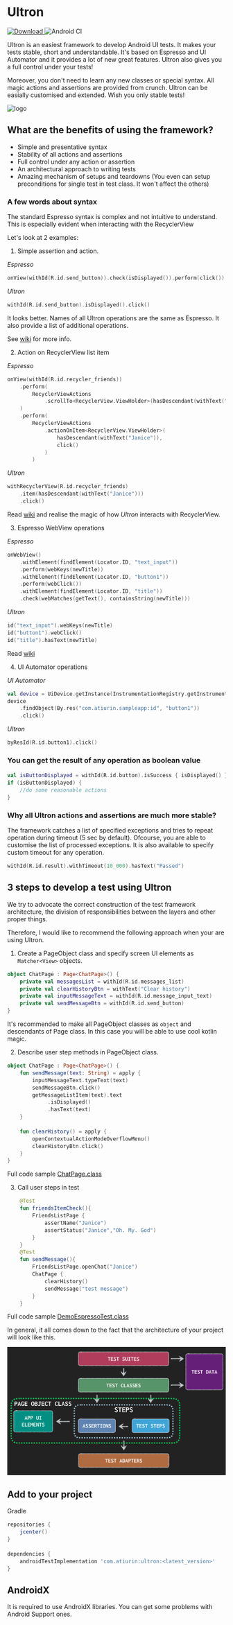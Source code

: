 # Ultron

[ ![Download](https://api.bintray.com/packages/alex-tiurin/android/ultron/images/download.svg) ](https://bintray.com/alex-tiurin/android/ultron/_latestVersion)
![Android CI](https://github.com/alex-tiurin/ultron/workflows/AndroidCI/badge.svg)

Ultron is an easiest framework to develop Android UI tests. It makes your tests stable, short and understandable.
It's based on Espresso and UI Automator and it provides a lot of new great features.
Ultron also gives you a full control under your tests!

Moreover, you don't need to learn any new classes or special syntax. All magic actions and assertions are provided from crunch.
Ultron can be easially customised and extended. Wish you only stable tests!

![logo](https://user-images.githubusercontent.com/12834123/108596249-d02e9580-7394-11eb-991b-781178d51a72.png)


## What are the benefits of using the framework?

- Simple and presentative syntax
- Stability of all actions and assertions
- Full control under any action or assertion
- An architectural approach to writing tests
- Amazing mechanism of setups and teardowns (You even can setup preconditions for single test in test class. It won't affect the others)

### A few words about syntax

The standard Espresso syntax is complex and not intuitive to understand. This is especially evident when interacting with the RecyclerView

Let's look at 2 examples:

1. Simple assertion and action.

_Espresso_

```kotlin
onView(withId(R.id.send_button)).check(isDisplayed()).perform(click())
```
_Ultron_

```kotlin
withId(R.id.send_button).isDisplayed().click()
```
It looks better. Names of all Ultron operations are the same as Espresso. It also provide a list of additional operations.

See [wiki](https://github.com/alex-tiurin/ultron/wiki/Espresso-operations) for more info.

2. Action on RecyclerView list item

_Espresso_

```kotlin
onView(withId(R.id.recycler_friends))
    .perform(
        RecyclerViewActions
            .scrollTo<RecyclerView.ViewHolder>(hasDescendant(withText("Janice")))
    )
    .perform(
        RecyclerViewActions
            .actionOnItem<RecyclerView.ViewHolder>(
                hasDescendant(withText("Janice")),
                click()
            )
        )
```
_Ultron_

```kotlin
withRecyclerView(R.id.recycler_friends)
    .item(hasDescendant(withText("Janice")))
    .click()
```

Read [wiki](https://github.com/alex-tiurin/ultron/wiki/RecyclerView) and realise the magic of how *Ultron* interacts with RecyclerView.

3. Espresso WebView operations 

_Espresso_

```kotlin
onWebView()
    .withElement(findElement(Locator.ID, "text_input"))
    .perform(webKeys(newTitle))
    .withElement(findElement(Locator.ID, "button1"))
    .perform(webClick())
    .withElement(findElement(Locator.ID, "title"))
    .check(webMatches(getText(), containsString(newTitle)))
```

_Ultron_

```kotlin
id("text_input").webKeys(newTitle)
id("button1").webClick()
id("title").hasText(newTitle)
```

Read [wiki](https://github.com/alex-tiurin/ultron/wiki/WebView) 

4. UI Automator operations

_UI Automator_

```kotlin
val device = UiDevice.getInstance(InstrumentationRegistry.getInstrumentation())
device
    .findObject(By.res("com.atiurin.sampleapp:id", "button1"))
    .click()
```

_Ultron_

```kotlin
byResId(R.id.button1).click() 
```

### You can get the result of any operation as boolean value

```kotlin
val isButtonDisplayed = withId(R.id.button).isSuccess { isDisplayed() }
if (isButtonDisplayed) {
    //do some reasonable actions
}
```
### Why all Ultron actions and assertions are much more stable?

The framework catches a list of specified exceptions and tries to repeat operation during timeout (5 sec by default). Ofcourse, you are able to customise the list of processed exceptions. It is also available to specify custom timeout for any operation. 

```kotlin
withId(R.id.result).withTimeout(10_000).hasText("Passed")
```

## 3 steps to develop a test using Ultron

We try to advocate the correct construction of the test framework architecture, the division of responsibilities between the layers and other proper things.

Therefore, I would like to recommend the following approach when your are using Ultron.

1. Create a PageObject class and specify screen UI elements as `Matcher<View>` objects.

```kotlin
object ChatPage : Page<ChatPage>() {
    private val messagesList = withId(R.id.messages_list)
    private val clearHistoryBtn = withText("Clear history")
    private val inputMessageText = withId(R.id.message_input_text)
    private val sendMessageBtn = withId(R.id.send_button)
}
```

It's recommended to make all PageObject classes as `object` and descendants of Page class.
In this case you will be able to use cool kotlin magic.

2. Describe user step methods in PageObject class.

```kotlin
object ChatPage : Page<ChatPage>() {
    fun sendMessage(text: String) = apply {
        inputMessageText.typeText(text)
        sendMessageBtn.click()
        getMessageListItem(text).text
             .isDisplayed()
             .hasText(text)
    }

    fun clearHistory() = apply {
        openContextualActionModeOverflowMenu()
        clearHistoryBtn.click()
    }
}
```
Full code sample [ChatPage.class](https://github.com/alex-tiurin/ultron/blob/master/sample-app/src/androidTest/java/com/atiurin/sampleapp/pages/ChatPage.kt)

3. Call user steps in test

```kotlin
    @Test
    fun friendsItemCheck(){
        FriendsListPage {
            assertName("Janice")
            assertStatus("Janice","Oh. My. God")
        }
    }
    @Test
    fun sendMessage(){
        FriendsListPage.openChat("Janice")
        ChatPage {
            clearHistory()
            sendMessage("test message")
        }
    }
```
Full code sample [DemoEspressoTest.class](https://github.com/alex-tiurin/ultron/blob/master/sample-app/src/androidTest/java/com/atiurin/sampleapp/tests/espresso/DemoEspressoTest.kt)

In general, it all comes down to the fact that the architecture of your project will look like this.

![Architecture](https://github.com/alex-tiurin/espresso-page-object/blob/master/wiki/img/architecture.png)

## Add to your project
Gradle
```groovy
repositories {
    jcenter()
}

dependencies {
    androidTestImplementation 'com.atiurin:ultron:<latest_version>'
}
```

## AndroidX

It is required to use AndroidX libraries. You can get some problems with Android Support ones.
